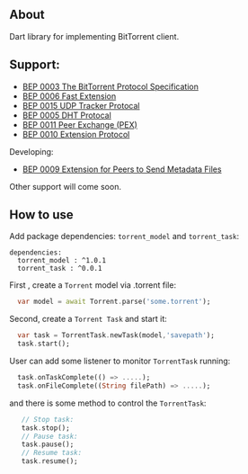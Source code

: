 ## About
Dart library for implementing BitTorrent client.

## Support:
- [BEP 0003 The BitTorrent Protocol Specification](http://www.bittorrent.org/beps/bep_0003.html)
- [BEP 0006 Fast Extension](http://www.bittorrent.org/beps/bep_0006.html)
- [BEP 0015 UDP Tracker Protocal](http://www.bittorrent.org/beps/bep_0015.html)
- [BEP 0005 DHT Protocal](http://www.bittorrent.org/beps/bep_0005.html)
- [BEP 0011	Peer Exchange (PEX)](http://www.bittorrent.org/beps/bep_0011.html)
- [BEP 0010	Extension Protocol](http://www.bittorrent.org/beps/bep_0010.html)


Developing:
- [BEP 0009	Extension for Peers to Send Metadata Files](http://www.bittorrent.org/beps/bep_0009.html)

Other support will come soon.

## How to use

Add package dependencies: `torrent_model` and `torrent_task`:
```
dependencies:
  torrent_model : ^1.0.1
  torrent_task : ^0.0.1
```

First , create a `Torrent` model via .torrent file:

```dart
  var model = await Torrent.parse('some.torrent');
```

Second, create a `Torrent Task` and start it:
```dart
  var task = TorrentTask.newTask(model,'savepath');
  task.start();
```

User can add some listener to monitor `TorrentTask` running:
```dart
  task.onTaskComplete(() => .....);
  task.onFileComplete((String filePath) => .....);
```

and there is some method to control the `TorrentTask`:

```dart
   // Stop task:
   task.stop();
   // Pause task:
   task.pause();
   // Resume task:
   task.resume();
```
